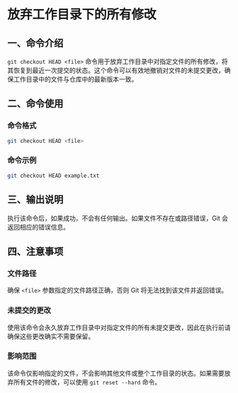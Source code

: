# 放弃工作目录下的所有修改

## 一、命令介绍

`git checkout HEAD <file>` 命令用于放弃工作目录中对指定文件的所有修改，将其恢复到最近一次提交的状态。这个命令可以有效地撤销对文件的未提交更改，确保工作目录中的文件与仓库中的最新版本一致。

## 二、命令使用

### 命令格式

```bash
git checkout HEAD <file>
```

### 命令示例

```bash
git checkout HEAD example.txt
```

## 三、输出说明

执行该命令后，如果成功，不会有任何输出。如果文件不存在或路径错误，Git 会返回相应的错误信息。

## 四、注意事项

### 文件路径

确保 `<file>` 参数指定的文件路径正确，否则 Git 将无法找到该文件并返回错误。

### 未提交的更改

使用该命令会永久放弃工作目录中对指定文件的所有未提交更改，因此在执行前请确保这些更改确实不需要保留。

### 影响范围

该命令仅影响指定的文件，不会影响其他文件或整个工作目录的状态。如果需要放弃所有文件的修改，可以使用 `git reset --hard` 命令。